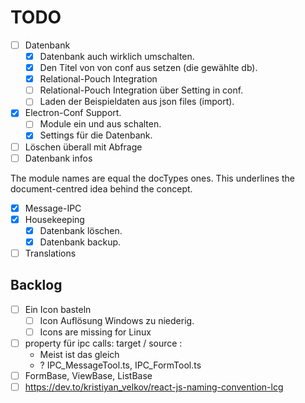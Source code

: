# TODO

- [ ] Datenbank
  - [x] Datenbank auch wirklich umschalten.
  - [x] Den Titel von von conf aus setzen (die gewählte db).
  - [x] Relational-Pouch Integration
  - [ ] Relational-Pouch Integration über Setting in conf.
  - [ ] Laden der Beispieldaten aus json files (import).
- [x] Electron-Conf Support.
  - [ ] Module ein und aus schalten.
  - [x] Settings für die Datenbank.

- [ ] Löschen überall mit Abfrage
- [ ] Datenbank infos

The module names are equal the docTypes ones. This underlines the document-centred idea behind the concept.

- [x] Message-IPC
- [x] Housekeeping
  - [x] Datenbank löschen.
  - [x] Datenbank backup.
- [ ] Translations

## Backlog

- [ ] Ein Icon basteln
  - [ ] Icon Auflösung Windows zu niederig.
  - [ ] Icons are missing for Linux
- [ ] property für ipc calls: target / source :
  - Meist ist das gleich
  - ? IPC_MessageTool.ts, IPC_FormTool.ts
- [ ] FormBase, ViewBase, ListBase
- [ ] <https://dev.to/kristiyan_velkov/react-js-naming-convention-lcg>
